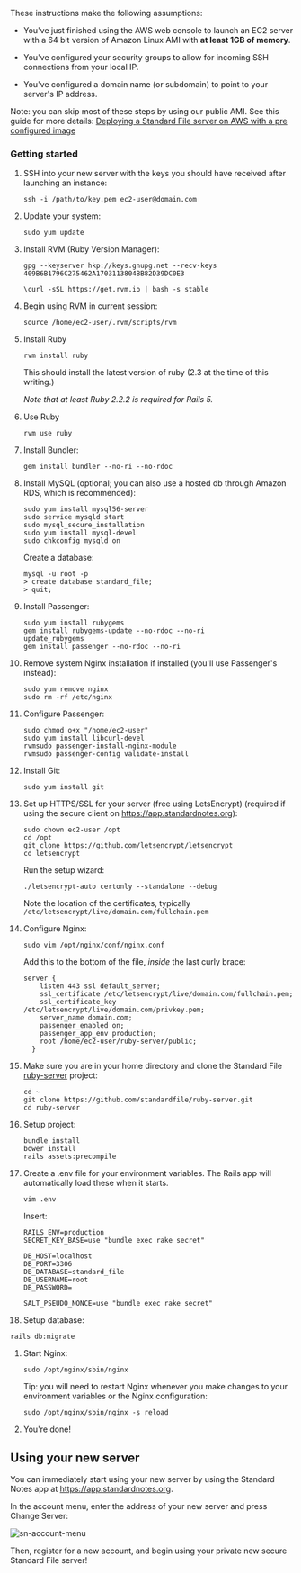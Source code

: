 These instructions make the following assumptions:
- You've just finished using the AWS web console to launch an EC2 server with a 64 bit version of Amazon Linux AMI with **at least 1GB of memory**.

- You've configured your security groups to allow for incoming SSH connections from your local IP.

- You've configured a domain name (or subdomain) to point to your server's IP address.

Note: you can skip most of these steps by using our public AMI. See this guide for more details: [Deploying a Standard File server on AWS with a pre configured image](https://github.com/standardfile/ruby-server/wiki/Deploying-a-Standard-File-server-on-AWS-with-a-pre-configured-image)

### Getting started

1. SSH into your new server with the keys you should have received after launching an instance:

	```
	ssh -i /path/to/key.pem ec2-user@domain.com
	```

1. Update your system:

	```
	sudo yum update
	```

1. Install RVM (Ruby Version Manager):

	```
	gpg --keyserver hkp://keys.gnupg.net --recv-keys 409B6B1796C275462A1703113804BB82D39DC0E3

	\curl -sSL https://get.rvm.io | bash -s stable
	```

1. Begin using RVM in current session:

	```
	source /home/ec2-user/.rvm/scripts/rvm
	```

1. Install Ruby

	```
	rvm install ruby
	```

	This should install the latest version of ruby (2.3 at the time of this writing.)

	*Note that at least Ruby 2.2.2 is required for Rails 5.*

1. Use Ruby

	```
	rvm use ruby
	```

1. Install Bundler:

	```
	gem install bundler --no-ri --no-rdoc
	```

1. Install MySQL (optional; you can also use a hosted db through Amazon RDS, which is recommended):

	```
	sudo yum install mysql56-server
	sudo service mysqld start
	sudo mysql_secure_installation
	sudo yum install mysql-devel
	sudo chkconfig mysqld on
	```

    Create a database:

    ```
    mysql -u root -p
    > create database standard_file;
    > quit;
    ```


1. Install Passenger:

	```
	sudo yum install rubygems
	gem install rubygems-update --no-rdoc --no-ri
	update_rubygems
	gem install passenger --no-rdoc --no-ri
	```

1. Remove system Nginx installation if installed (you'll use Passenger's instead):

	```
	sudo yum remove nginx
	sudo rm -rf /etc/nginx
	```

1. Configure Passenger:

	```
	sudo chmod o+x "/home/ec2-user"
	sudo yum install libcurl-devel
	rvmsudo passenger-install-nginx-module
	rvmsudo passenger-config validate-install
	```

1. Install Git:

	```
	sudo yum install git
	```

1. Set up HTTPS/SSL for your server (free using LetsEncrypt) (required if using the secure client on https://app.standardnotes.org):

	```
    sudo chown ec2-user /opt
	cd /opt
	git clone https://github.com/letsencrypt/letsencrypt
	cd letsencrypt
	```

	Run the setup wizard:

	```
	./letsencrypt-auto certonly --standalone --debug
	```

	Note the location of the certificates, typically `/etc/letsencrypt/live/domain.com/fullchain.pem`


1. Configure Nginx:

	```
	sudo vim /opt/nginx/conf/nginx.conf
	```

	Add this to the bottom of the file, *inside* the last curly brace:

	```
	server {
	    listen 443 ssl default_server;
	    ssl_certificate /etc/letsencrypt/live/domain.com/fullchain.pem;
	    ssl_certificate_key /etc/letsencrypt/live/domain.com/privkey.pem;
	    server_name domain.com;
	    passenger_enabled on;
	    passenger_app_env production;
	    root /home/ec2-user/ruby-server/public;
	  }
	```


1. Make sure you are in your home directory and clone the Standard File [ruby-server](https://github.com/standardfile/ruby-server) project:

	```
	cd ~
  	git clone https://github.com/standardfile/ruby-server.git
	cd ruby-server
	```

1. Setup project:
	```
	bundle install
	bower install
	rails assets:precompile
	```

1. Create a .env file for your environment variables. The Rails app will automatically load these when it starts.

	```
	vim .env
	```

	Insert:

	```
	RAILS_ENV=production
	SECRET_KEY_BASE=use "bundle exec rake secret"

	DB_HOST=localhost
	DB_PORT=3306
	DB_DATABASE=standard_file
	DB_USERNAME=root
	DB_PASSWORD=

	SALT_PSEUDO_NONCE=use "bundle exec rake secret"
	```

1. Setup database:

  ```
  rails db:migrate
  ```

1. Start Nginx:

	```
	sudo /opt/nginx/sbin/nginx
	```

	Tip: you will need to restart Nginx whenever you make changes to your environment variables or the Nginx configuration:

    ```
    sudo /opt/nginx/sbin/nginx -s reload
    ```

1. You're done!

## Using your new server
You can immediately start using your new server by using the Standard Notes app at https://app.standardnotes.org.

In the account menu, enter the address of your new server and press Change Server:

![sn-account-menu](http://imgur.com/Pre6ffL.png)

Then, register for a new account, and begin using your private new secure Standard File server!
